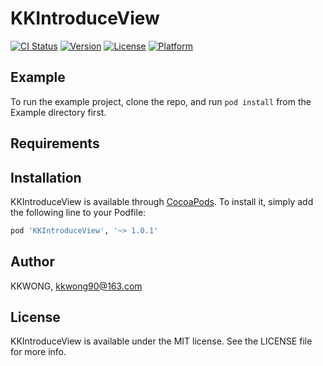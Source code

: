 # KKIntroduceView

[![CI Status](https://img.shields.io/travis/kkwong90@163.com/KKIntroduceView.svg?style=flat)](https://travis-ci.org/kkwong90@163.com/KKIntroduceView)
[![Version](https://img.shields.io/cocoapods/v/KKIntroduceView.svg?style=flat)](https://cocoapods.org/pods/KKIntroduceView)
[![License](https://img.shields.io/cocoapods/l/KKIntroduceView.svg?style=flat)](https://cocoapods.org/pods/KKIntroduceView)
[![Platform](https://img.shields.io/cocoapods/p/KKIntroduceView.svg?style=flat)](https://cocoapods.org/pods/KKIntroduceView)

## Example

To run the example project, clone the repo, and run `pod install` from the Example directory first.

## Requirements

## Installation

KKIntroduceView is available through [CocoaPods](https://cocoapods.org). To install
it, simply add the following line to your Podfile:

```ruby
pod 'KKIntroduceView', '~> 1.0.1'
```

## Author

KKWONG, kkwong90@163.com

## License

KKIntroduceView is available under the MIT license. See the LICENSE file for more info.
